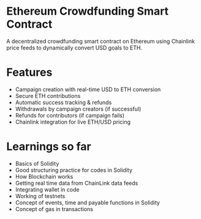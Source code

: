 # Ethereum Crowdfunding Smart Contract

A decentralized crowdfunding smart contract on Ethereum using Chainlink price feeds to dynamically convert USD goals to ETH.

# Features

- Campaign creation with real-time USD to ETH conversion
- Secure ETH contributions
- Automatic success tracking & refunds
- Withdrawals by campaign creators (if successful)
- Refunds for contributors (if campaign fails)
- Chainlink integration for live ETH/USD pricing

# Learnings so far

- Basics of Solidity
- Good structuring practice for codes in Solidity
- How Blockchain works
- Getting real time data from ChainLink data feeds
- Integrating wallet in code
- Working of testnets
- Concept of events, time and payable functions in Solidity
- Concept of gas in transactions
